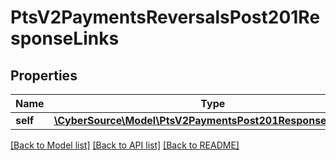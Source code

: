 # PtsV2PaymentsReversalsPost201ResponseLinks

## Properties
Name | Type | Description | Notes
------------ | ------------- | ------------- | -------------
**self** | [**\CyberSource\Model\PtsV2PaymentsPost201ResponseLinksSelf**](PtsV2PaymentsPost201ResponseLinksSelf.md) |  | [optional] 

[[Back to Model list]](../README.md#documentation-for-models) [[Back to API list]](../README.md#documentation-for-api-endpoints) [[Back to README]](../README.md)


